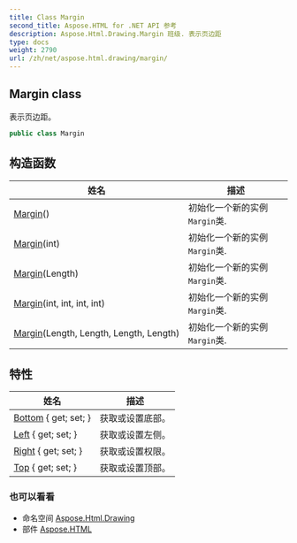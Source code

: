 ```yaml
---
title: Class Margin
second_title: Aspose.HTML for .NET API 参考
description: Aspose.Html.Drawing.Margin 班级. 表示页边距
type: docs
weight: 2790
url: /zh/net/aspose.html.drawing/margin/
---
```

## Margin class

表示页边距。

```csharp
public class Margin
```

## 构造函数

| 姓名 | 描述 |
| --- | --- |
| [Margin](margin/#constructor)() | 初始化一个新的实例`Margin`类. |
| [Margin](margin/#constructor_3)(int) | 初始化一个新的实例`Margin`类. |
| [Margin](margin/#constructor_1)(Length) | 初始化一个新的实例`Margin`类. |
| [Margin](margin/#constructor_4)(int, int, int, int) | 初始化一个新的实例`Margin`类. |
| [Margin](margin/#constructor_2)(Length, Length, Length, Length) | 初始化一个新的实例`Margin`类. |

## 特性

| 姓名 | 描述 |
| --- | --- |
| [Bottom](../../aspose.html.drawing/margin/bottom/) { get; set; } | 获取或设置底部。 |
| [Left](../../aspose.html.drawing/margin/left/) { get; set; } | 获取或设置左侧。 |
| [Right](../../aspose.html.drawing/margin/right/) { get; set; } | 获取或设置权限。 |
| [Top](../../aspose.html.drawing/margin/top/) { get; set; } | 获取或设置顶部。 |

### 也可以看看

* 命名空间 [Aspose.Html.Drawing](../../aspose.html.drawing/)
* 部件 [Aspose.HTML](../../)


